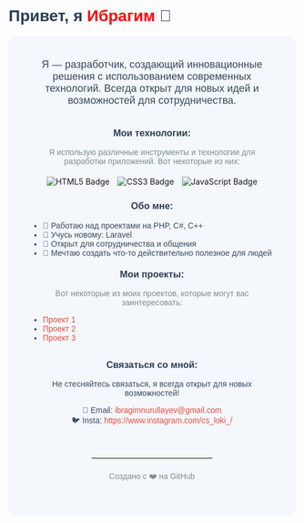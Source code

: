 <h1 style="font-family: 'Arial', sans-serif; color: #2c3e50;">Привет, я <span style="color: red;">Ибрагим</span> 👋</h1>
<div align="center" style="background-color: #f4f7fc; padding: 40px; border-radius: 10px; max-width: 800px; margin: auto;">
  <p style="font-family: 'Arial', sans-serif; font-size: 18px; color: #34495e; max-width: 600px; margin: 0 auto;">
    Я — разработчик, создающий инновационные решения с использованием современных технологий. Всегда открыт для новых идей и возможностей для сотрудничества.
  </p>
  <br>

  
  <h3 style="color: #2c3e50; font-family: 'Arial', sans-serif; margin-top: 20px;">Мои технологии:</h3>
  <p style="font-family: 'Arial', sans-serif; color: #7f8c8d;">Я использую различные инструменты и технологии для разработки приложений. Вот некоторые из них:</p>
  
  <div>
    <img src="https://img.shields.io/badge/HTML5-%23E34F26?style=flat-square&logo=html5&logoColor=white" alt="HTML5 Badge" style="margin: 5px;">
    <img src="https://img.shields.io/badge/CSS3-%231572B6?style=flat-square&logo=css3&logoColor=white" alt="CSS3 Badge" style="margin: 5px;">
    <img src="https://img.shields.io/badge/JavaScript-%23F7DF1E?style=flat-square&logo=javascript&logoColor=black" alt="JavaScript Badge" style="margin: 5px;">
  </div>

  <h3 style="color: #2c3e50; font-family: 'Arial', sans-serif; margin-top: 20px;">Обо мне:</h3>
  <ul style="font-family: 'Arial', sans-serif; color: #34495e; text-align: left; max-width: 600px; margin: 0 auto; padding-left: 20px;">
    <li>🔭 Работаю над проектами на PHP, C#, C++</li>
    <li>🌱 Учусь новому: Laravel</li>
    <li>💬 Открыт для сотрудничества и общения</li>
    <li>🚀 Мечтаю создать что-то действительно полезное для людей</li>
  </ul>
  
  <h3 style="color: #2c3e50; font-family: 'Arial', sans-serif; margin-top: 20px;">Мои проекты:</h3>
  <p style="font-family: 'Arial', sans-serif; color: #7f8c8d;">Вот некоторые из моих проектов, которые могут вас заинтересовать:</p>
  <ul style="font-family: 'Arial', sans-serif; color: #34495e; text-align: left; max-width: 600px; margin: 0 auto; padding-left: 20px;">
    <li><a href="https://github.com/LokiChan69/MUNIM" style="color: #e74c3c; text-decoration: none;">Проект 1</a></li>
    <li><a href="https://github.com/LokiChan69/Online-shop-proj" style="color: #e74c3c; text-decoration: none;">Проект 2</a></li>
    <li><a href="https://github.com/LokiChan69/PortfolioProj" style="color: #e74c3c; text-decoration: none;">Проект 3</a></li>
  </ul>

  <h3 style="color: #2c3e50; font-family: 'Arial', sans-serif; margin-top: 30px;">Связаться со мной:</h3>
  <p style="font-family: 'Arial', sans-serif; color: #34495e;">Не стесняйтесь связаться, я всегда открыт для новых возможностей!</p>
  <p style="font-family: 'Arial', sans-serif; color: #34495e;">
    📧 Email: <a href="mailto:your.email@example.com" style="color: #e74c3c; text-decoration: none;">ibragimnurullayev@gmail.com</a><br>
    🐦 Insta: <a href="https://twitter.com/yourusername" style="color: #e74c3c; text-decoration: none;">https://www.instagram.com/cs_loki_/</a>
  </p>
  
  <br>
  <hr style="border: 1px solid #eaeaea; width: 50%; margin: 20px auto;">
  <p style="font-family: 'Arial', sans-serif; color: #7f8c8d;">Создано с ❤️ на GitHub</p>
</div>
